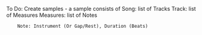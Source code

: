 To Do:
    Create samples - a sample consists of 
        Song: list of Tracks
        Track: list of Measures
        Measures: list of Notes

        Note: Instrument (Or Gap/Rest), Duration (Beats)